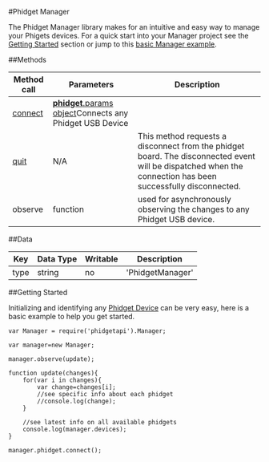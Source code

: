 #Phidget Manager

The Phidget Manager library makes for an intuitive and easy way to manage your Phigets devices. For a quick start into your Manager project see the [Getting Started](https://github.com/RIAEvangelist/node-phidget-API/blob/master/docs/Manager.md#GettingStarted) section or jump to this [basic Manager example](https://github.com/RIAEvangelist/node-phidget-API/blob/master/examples/manager.js).

##Methods

|Method call|Parameters|Description|
|-----------|----------|-----------|
|[connect](https://github.com/RIAEvangelist/node-phidget-API/blob/master/docs/Phidget.md#connecting--phidgetparams)|[__phidget__.params object](https://github.com/RIAEvangelist/node-phidget-API/blob/master/docs/Phidget.md#connecting--phidgetparams)Connects any Phidget USB Device|
|[quit](https://github.com/RIAEvangelist/node-phidget-API/blob/master/docs/Phidget.md#methods)|N/A |This method requests a disconnect from the phidget board.  The disconnected event will be dispatched when the connection has been successfully disconnected.|
|observe|function|used for asynchronously observing the changes to any Phidget USB device.|

##Data

|Key|Data Type|Writable|Description|
|---|---------|--------|-----------|
|type|string|no|'PhidgetManager'|

##Getting Started

Initializing and identifying any [Phidget Device](http://www.phidgets.com/) can be very easy, here is a basic example to help you get started.

    var Manager = require('phidgetapi').Manager;

    var manager=new Manager;

    manager.observe(update);

    function update(changes){
        for(var i in changes){
            var change=changes[i];
            //see specific info about each phidget
            //console.log(change);
        }

        //see latest info on all available phidgets
        console.log(manager.devices);
    }

    manager.phidget.connect();
